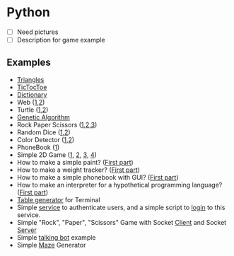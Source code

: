 # Python
- [ ] Need pictures
- [ ] Description for game example
## Examples

- [Triangles](/exercises/01/easy-01-triangle.py)
- [TicTocToe](/exercises/01/hard-01-xo-game.py)
- [Dictionary](/exercises/exercise-general-week-05-01.py)
- Web ([1](/exercises/02/web/optional-01-flask.py),[2](/exercises/02/web/optional-02-flask.py))
- Turtle ([1](/exercises/02/turtle/optional-01-turtle.py),[2](/exercises/02/turtle/optional-02-turtle.py))
- [Genetic Algorithm](/lessons/algorithm/kinds/evolutionary/simple-genetic-algorithm.py)
- Rock Paper Scissors ([1](/exercises/02/gui/easy-01-rock-paper.py),[2](/exercises/02/gui/easy-02-rock-paper.py),[3](/exercises/02/gui/easy-03-rock-paper.py))
- Random Dice ([1](/exercises/02/gui/medium-01-random-number.py),[2](/exercises/02/gui/medium-02-random-number.py))
- Color Detector ([1](/exercises/02/gui/hard-01-color-detector.py),[2](/exercises/02/gui/hard-02-color-detector.py))
- PhoneBook ([1](/exercises/02/console/optional-01-phone-book.py))
- Simple 2D Game ([1](/lessons/python/examples/simple-2d-game-part1.py), [2](/lessons/python/examples/simple-2d-game-part2.py), [3](/lessons/python/examples/simple-2d-game-part3.py), [4](/lessons/python/examples/simple-2d-game-part4.py))
- How to make a simple paint? ([First part](/lessons/python/examples/paint-part1.py))
- How to make a weight tracker? ([First part](/lessons/python/examples/weight-tracker-part1.py))
- How to make a simple phonebook with GUI? ([First part](/lessons/python/examples/phonebook-gui-part1.py))
- How to make an interpreter for a hypothetical programming language? ([First part](/lessons/python/examples/interpreter-part1.py))
- [Table generator](/lessons/python/examples/simple-table-generator.py) for Terminal
- Simple [service](/lessons/python/examples/simple-bad-practice-authenticator.py) to authenticate users, and a simple script to [login](/lessons/python/examples/simple-bad-practice-login-script.py) to this service.
- Simple "Rock", "Paper", "Scissors" Game with Socket [Client](/lessons/python/examples/simple-socket-client.py) and Socket [Server](/lessons/python/examples/simple-socket-server.py)
- Simple [talking bot](/lessons/python/examples/simple-talking-bot.py) example
- Simple [Maze](/lessons/python/examples/simple-cli-maze-generator.py) Generator
